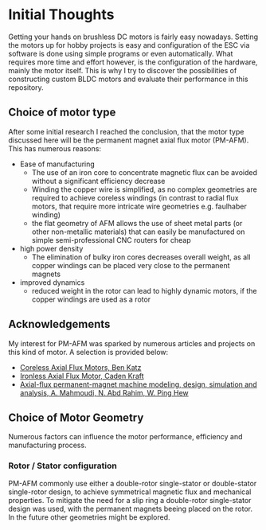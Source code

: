 # Initial Thoughts

Getting your hands on brushless DC motors is fairly easy nowadays. Setting the motors up for hobby projects is easy and configuration of the ESC via software is done using simple programs or even automatically. 
What requires more time and effort however, is the configuration of the hardware, mainly the motor itself. This is why I try to discover the possibilities of constructing custom BLDC motors and evaluate their performance in this repository. 

## Choice of motor type

After some initial research I reached the conclusion, that the motor type discussed here will be the permanent magnet axial flux motor (PM-AFM). This has numerous reasons:

- Ease of manufacturing
  - The use of an iron core to concentrate magnetic flux can be avoided without a significant efficiency decrease
  - Winding the copper wire is simplified, as no complex geometries are required to achieve coreless windings (in contrast to radial flux motors, that require more intricate wire geometries e.g. faulhaber winding)
  - the flat geometry of AFM allows the use of sheet metal parts (or other non-metallic materials) that can easily be manufactured on simple semi-professional CNC routers for cheap
- high power density
  - The elimination of bulky iron cores decreases overall weight, as all copper windings can be placed very close to the permanent magnets
- improved dynamics
  - reduced weight in the rotor can lead to highly dynamic motors, if the copper windings are used as a rotor

## Acknowledgements

My interest for PM-AFM was sparked by numerous articles and projects on this kind of motor. A selection is provided below:

- [Coreless Axial Flux Motors, Ben Katz](https://build-its-inprogress.blogspot.com/2015/02/coreless-axial-flux-motors.html)
- [Ironless Axial Flux Motor, Caden Kraft](https://cadenkraft.com/designing-a-coreless-axial-flux-motor-part-1/)
- [Axial-flux permanent-magnet machine modeling, design, simulation and analysis, A. Mahmoudi, N. Abd Rahim, W. Ping Hew](https://www.researchgate.net/publication/228847506_Axial-flux_permanent-magnet_machine_modeling_design_simulation_and_analysis)

## Choice of Motor Geometry

Numerous factors can influence the motor performance, efficiency and manufacturing process.

### Rotor / Stator configuration

PM-AFM commonly use either a double-rotor single-stator or double-stator single-rotor design, to achieve symmetrical magnetic flux and mechanical properties. To mitigate the need for a slip ring a double-rotor single-stator design was used, with the permanent magnets beeing placed on the rotor. In the future other geometries might be explored.

### 
